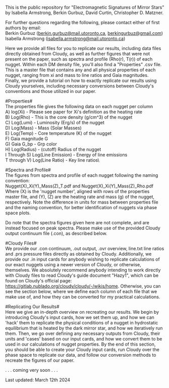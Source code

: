 This is the public repository for "Electromagnetic Signatures of Mirror Stars" by Isabella Armstrong, Berkin Gurbuz, David Curtin, Christopher D. Matzner.

For further questions regarding the following, please contact either of first authors by email:\
Berkin Gurbuz (berkin.gurbuz@mail.utoronto.ca, berkingurbuz@gmail.com)\
Isabella Armstrong (isabella.armstrong@mail.utoronto.ca)

Here we provide all files for you to replicate our results, including data files directly obtained from Cloudy, as well as further figures that were not present on the paper, such as spectra and profile (Rho(r), T(r)) of each nugget. Within each DM density file, you'll also find a "Properties" .csv file. This is a master file that contains any and all physical properties of each nugget, ranging from xi and mass to line ratios and Gaia magnitudes. Finally, we provide a tutorial on how to exactly replicate our results using Cloudy yourselves, including necessary conversions between Cloudy's conventions and those utilized in our paper.

#Properties#\
The properties file gives the following data on each nugget per column\
A) log(Xi) - Please see paper for Xi's definition as the heating rate\
B) Log(Rho) - This is the core density (g/cm^3) of the nugget\
C) Log(Lumi) - Luminosity (Erg/s) of the nugget\
D) Log(Mass) - Mass (Solar Masses)\
E) Log(Temp) - Core temperature (K) of the nugget\
F) Gaia magnitude G\
G) Gaia G_bp - Grp color\
H) Log(Radius) - (cutoff) Radius of the nugget\
I Through S) Log(Line Emission) - Energy of line emissions\
T through V) Log(Line Ratio) - Key line ratios\

#Spectra and Profile#\
The figures from spectra and profile of each nugget following the naming convention:\
Nugget(X)_Xi(Y)_Mass(Z)_T.pdf and Nugget(X)_Xi(Y)_Mass(Z)_Rho.pdf\
Where (X) is the 'nugget number', aligned with rows of the properties master file, and (Y), (Z) are the heating rate and mass (g) of the nugget, respectively. Note the difference in units for mass between properties file and the naming convention, for better identification of nuggets via phase space plots.

Do note that the spectra figures given here are not complete, and are instead focused on peak spectra. Please make use of the provided Cloudy output continuum file (.con), as described below.

#Cloudy Files#\
We provide our .con continuum, .out output, .ovr overview, line.txt line ratios and .prs pressure files directly as obtained by Cloudy. Additionally, we provide our .in input cards for anybody wishing to replicate calculations of our exact nuggets using a newer version of Cloudy, or otherwise, themselves. We absolutely recommend anybody intending to work directly with Cloudy files to read Cloudy's guide document "Hazy1", which can be found on Cloudy's official page: https://gitlab.nublado.org/cloudy/cloudy/-/wikis/home. Otherwise, you can see the section below, where we define each column of each file that we make use of, and how they can be converted for my practical calculations.

#Replicating Our Results#\
Here we give an in-depth overview on recreating our results. We begin by introducing Cloudy's input cards, how we set them up, and how we can 'hack' them to replicate the physical conditions of a nugget in hydrostatic equilibrium that is heated by the dark mirror star, and how we iteratively run them. Then, we go over defining any necessary outputs from Cloudy, their units and 'cases' based on our input cards, and how we convert them to be used in our calculations of nugget properties. By the end of this section, you should be able to create your Cloudy input cards, run Cloudy over the phase space to replicate our data, and follow our conversion methods to recreate the figures of our paper.

. . . coming very soon . . .

Last updated: March 12th 2024
